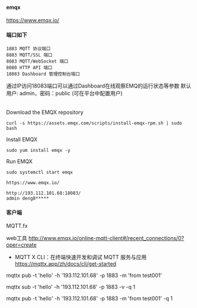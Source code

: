 

#### emqx
https://www.emqx.io/


#### 端口如下

```
1883 MQTT 协议端口
8883 MQTT/SSL 端口
8083 MQTT/WebSocket 端口
8080 HTTP API 端口
18083 Dashboard 管理控制台端口
```
通过IP访问18083端口可以通过Dashboard在线观察EMQ的运行状态等参数
默认用户: admin，密码：public (可在平台中配置用户)



 

######
Download the EMQX repository
```
curl -s https://assets.emqx.com/scripts/install-emqx-rpm.sh | sudo bash
```

Install EMQX
```
sudo yum install emqx -y
```

Run EMQX
```
sudo systemctl start emqx
```


```
https://www.emqx.io/

http://193.112.101.68:18083/ 
admin deng8*****

```

#### 客户端
MQTT.fx

web工具
http://www.emqx.io/online-mqtt-client#/recent_connections/0?oper=create

* MQTT X CLI：在终端快速开发和调试 MQTT 服务与应用
https://mqttx.app/zh/docs/cli/get-started

mqttx pub -t 'hello' -h '193.112.101.68' -p 1883 -m 'from test001'

mqttx sub -t 'hello' -h '193.112.101.68' -p 1883 -v -q 1

mqttx pub -t 'hello' -h '193.112.101.68' -p 1883 -m 'from test001' -q 1




